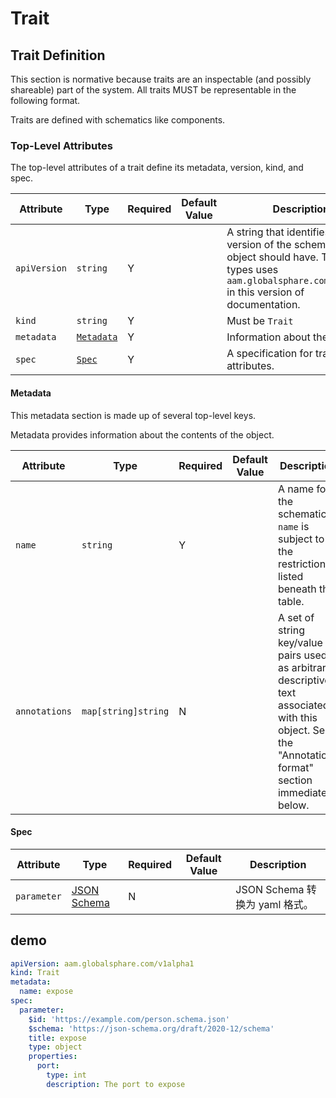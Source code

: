 # Trait

## Trait Definition

This section is normative because traits are an inspectable (and possibly shareable) part of the system. All traits MUST be representable in the following format.

Traits are defined with schematics like components.

### Top-Level Attributes

The top-level attributes of a trait define its metadata, version, kind, and spec.

| Attribute | Type | Required | Default Value | Description |
|-----------|------|----------|---------------|-------------|
| `apiVersion` | `string` | Y || A string that identifies the version of the schema the object should have. The core types uses `aam.globalsphare.com/v1alpha1` in this version of documentation. |
| `kind` | `string` | Y || Must be `Trait` |
| `metadata` | [`Metadata`](#metadata) | Y | | Information about the trait. |
| `spec`| [`Spec`](#spec) | Y || A specification for trait attributes. |

#### Metadata

This metadata section is made up of several top-level keys.

Metadata provides information about the contents of the object.

| Attribute | Type | Required | Default Value | Description |
|-----------|------|----------|---------------|-------------|
| `name` | `string` | Y | | A name for the schematic. `name` is subject to the restrictions listed beneath this table. |
| `annotations` | `map[string]string`| N || A set of string key/value pairs used as arbitrary descriptive text associated with this object. See the "Annotations format" section immediately below. |

#### Spec

| Attribute | Type | Required | Default Value | Description |
|-----------|------|----------|---------------|-------------|
| `parameter` | [JSON Schema](#https://json-schema.org/) | N | | JSON Schema 转换为 yaml 格式。 |

## demo
```yaml
apiVersion: aam.globalsphare.com/v1alpha1
kind: Trait
metadata:
  name: expose
spec:
  parameter:
    $id: 'https://example.com/person.schema.json'
    $schema: 'https://json-schema.org/draft/2020-12/schema'
    title: expose
    type: object
    properties:
      port:
        type: int
        description: The port to expose
```
